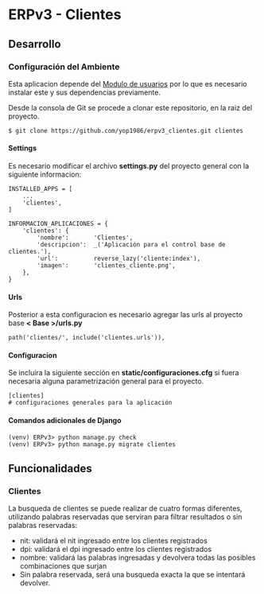 # ERPv3 - Clientes

## Desarrollo

### Configuración del Ambiente

Esta aplicacion depende del [Modulo de usuarios](https://github.com/yop1986/erpv3_usuarios) 
por lo que es necesario instalar este y sus dependencias previamente.

Desde la consola de Git se procede a clonar este repositorio, en la raiz del 
proyecto.

    $ git clone https://github.com/yop1986/erpv3_clientes.git clientes

#### Settings

Es necesario modificar el archivo **settings.py** del proyecto general con la
siguiente informacion:

    INSTALLED_APPS = [
        ...
        'clientes',
    ]

    INFORMACION_APLICACIONES = {
        'clientes': {
            'nombre':       'Clientes',
            'descripcion':  _('Aplicación para el control base de clientes.'),
            'url':          reverse_lazy('cliente:index'),
            'imagen':       'clientes_cliente.png',
        },
    }

#### Urls

Posterior a esta configuracion es necesario agregar las urls al proyecto base __< Base >/urls.py__

    path('clientes/', include('clientes.urls')),

#### Configuracion

Se incluira la siguiente sección en __static/configuraciones.cfg__ si fuera necesaria alguna parametrización
general para el proyecto.

    [clientes]
    # configuraciones generales para la aplicación     

#### Comandos adicionales de Django

    (venv) ERPv3> python manage.py check
    (venv) ERPv3> python manage.py migrate clientes


## Funcionalidades

### Clientes

La busqueda de clientes se puede realizar de cuatro formas diferentes, utilizando palabras reservadas que serviran para filtrar resultados o sin palabras reservadas:

- nit: validará el nit ingresado entre los clientes registrados
- dpi: validará el dpi ingresado entre los clientes registrados
- nombre: validará las palabras ingresadas y devolvera todas las posibles combinaciones que surjan
- Sin palabra reservada, será una busqueda exacta la que se intentará devolver.
